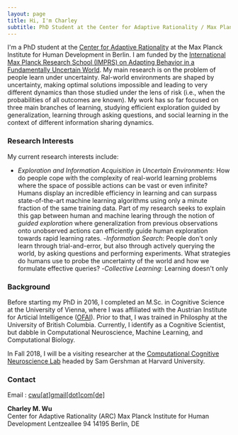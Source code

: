 ```yaml
---
layout: page
title: Hi, I'm Charley
subtitle: PhD Student at the Center for Adaptive Rationality / Max Planck Institute for Human Development, Berlin 
---
```


I'm a PhD student at the [Center for Adaptive Rationality](https://www.mpib-berlin.mpg.de/en/research/adaptive-rationality) at the Max Planck Institute for Human Development in Berlin. I am funded by the [International Max Planck Research School (IMPRS) on Adapting Behavior in a Fundamentally Uncertain World](https://www.imprs.econ.mpg.de/imprs/student/info/). My main research is on the problem of people learn under uncertainty. Ral-world environments are shaped by uncertainty, making optimal solutions impossible and leading to very different dynamics than those studied under the lens of risk (i.e., when the probabilities of all outcomes are known).  My work has so far focused on three main branches of learning, studying efficient exploration guided by generalization, learning through asking questions, and social learning in the context of different information sharing dynamics.


### Research Interests
My current research interests include:

- *Exploration and Information Acquisition in Uncertain Environments*: How do people cope with the complexity of real-world learning problems where the space of possible actions can be vast or even infinite? Humans display an incredible efficiency in learning and can surpass state-of-the-art machine learning algorithms using only a minute fraction of the same training data. Part of my research seeks to explain this gap between human and machine learing through the notion of *guided exploration* where generalization from previous observations onto unobserved actions can efficiently guide human exploration towards rapid learning rates.
-*Information Search*: People don't only learn through trial-and-error, but also through actively querying the world, by asking questions and performing experiments. What strategies do humans use to probe the uncertainty of the world and how we formulate effective queries?
-*Collective Learning*: Learning doesn't only 



### Background
Before starting my PhD in 2016, I completed an M.Sc. in Cognitive Science at the University of Vienna, where I was affiliated with the Austrian Institute for Articial Intelligence ([OFAI](http://www.ofai.at/)). Prior to that, I was trained in Philosphy at the University of British Columbia. Currently, I identify as a Cognitive Scientist, but dabble in Computational Neuroscience, Machine Learning, and Computational Biology. 

In Fall 2018, I will be a visiting researcher at the [Computational Cognitive Neuroscience Lab](http://gershmanlab.webfactional.com/) headed by Sam Gershman at Harvard University. 


### Contact
Email : [cwu[at]gmail[dot]com[de]](mailto:charleymswu@gmail.com)  

**Charley M. Wu**  
Center for Adaptive Rationality (ARC)
Max Planck Institute for Human Development
Lentzeallee 94
14195 Berlin, DE
